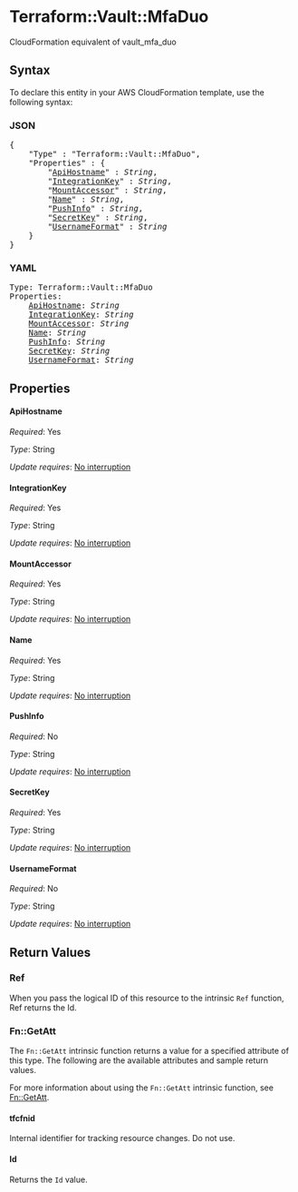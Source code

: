 # Terraform::Vault::MfaDuo

CloudFormation equivalent of vault_mfa_duo

## Syntax

To declare this entity in your AWS CloudFormation template, use the following syntax:

### JSON

<pre>
{
    "Type" : "Terraform::Vault::MfaDuo",
    "Properties" : {
        "<a href="#apihostname" title="ApiHostname">ApiHostname</a>" : <i>String</i>,
        "<a href="#integrationkey" title="IntegrationKey">IntegrationKey</a>" : <i>String</i>,
        "<a href="#mountaccessor" title="MountAccessor">MountAccessor</a>" : <i>String</i>,
        "<a href="#name" title="Name">Name</a>" : <i>String</i>,
        "<a href="#pushinfo" title="PushInfo">PushInfo</a>" : <i>String</i>,
        "<a href="#secretkey" title="SecretKey">SecretKey</a>" : <i>String</i>,
        "<a href="#usernameformat" title="UsernameFormat">UsernameFormat</a>" : <i>String</i>
    }
}
</pre>

### YAML

<pre>
Type: Terraform::Vault::MfaDuo
Properties:
    <a href="#apihostname" title="ApiHostname">ApiHostname</a>: <i>String</i>
    <a href="#integrationkey" title="IntegrationKey">IntegrationKey</a>: <i>String</i>
    <a href="#mountaccessor" title="MountAccessor">MountAccessor</a>: <i>String</i>
    <a href="#name" title="Name">Name</a>: <i>String</i>
    <a href="#pushinfo" title="PushInfo">PushInfo</a>: <i>String</i>
    <a href="#secretkey" title="SecretKey">SecretKey</a>: <i>String</i>
    <a href="#usernameformat" title="UsernameFormat">UsernameFormat</a>: <i>String</i>
</pre>

## Properties

#### ApiHostname

_Required_: Yes

_Type_: String

_Update requires_: [No interruption](https://docs.aws.amazon.com/AWSCloudFormation/latest/UserGuide/using-cfn-updating-stacks-update-behaviors.html#update-no-interrupt)

#### IntegrationKey

_Required_: Yes

_Type_: String

_Update requires_: [No interruption](https://docs.aws.amazon.com/AWSCloudFormation/latest/UserGuide/using-cfn-updating-stacks-update-behaviors.html#update-no-interrupt)

#### MountAccessor

_Required_: Yes

_Type_: String

_Update requires_: [No interruption](https://docs.aws.amazon.com/AWSCloudFormation/latest/UserGuide/using-cfn-updating-stacks-update-behaviors.html#update-no-interrupt)

#### Name

_Required_: Yes

_Type_: String

_Update requires_: [No interruption](https://docs.aws.amazon.com/AWSCloudFormation/latest/UserGuide/using-cfn-updating-stacks-update-behaviors.html#update-no-interrupt)

#### PushInfo

_Required_: No

_Type_: String

_Update requires_: [No interruption](https://docs.aws.amazon.com/AWSCloudFormation/latest/UserGuide/using-cfn-updating-stacks-update-behaviors.html#update-no-interrupt)

#### SecretKey

_Required_: Yes

_Type_: String

_Update requires_: [No interruption](https://docs.aws.amazon.com/AWSCloudFormation/latest/UserGuide/using-cfn-updating-stacks-update-behaviors.html#update-no-interrupt)

#### UsernameFormat

_Required_: No

_Type_: String

_Update requires_: [No interruption](https://docs.aws.amazon.com/AWSCloudFormation/latest/UserGuide/using-cfn-updating-stacks-update-behaviors.html#update-no-interrupt)

## Return Values

### Ref

When you pass the logical ID of this resource to the intrinsic `Ref` function, Ref returns the Id.

### Fn::GetAtt

The `Fn::GetAtt` intrinsic function returns a value for a specified attribute of this type. The following are the available attributes and sample return values.

For more information about using the `Fn::GetAtt` intrinsic function, see [Fn::GetAtt](https://docs.aws.amazon.com/AWSCloudFormation/latest/UserGuide/intrinsic-function-reference-getatt.html).

#### tfcfnid

Internal identifier for tracking resource changes. Do not use.

#### Id

Returns the <code>Id</code> value.

